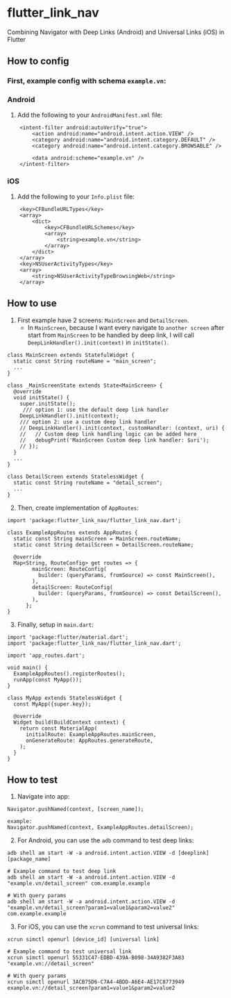 # flutter_link_nav

Combining Navigator with Deep Links (Android) and Universal Links (iOS) in Flutter

## How to config
### First, example config with schema `example.vn`:
### Android
1. Add the following to your `AndroidManifest.xml` file:

```            
    <intent-filter android:autoVerify="true">
        <action android:name="android.intent.action.VIEW" />
        <category android:name="android.intent.category.DEFAULT" />
        <category android:name="android.intent.category.BROWSABLE" />

        <data android:scheme="example.vn" />
    </intent-filter>
```
### iOS
1. Add the following to your `Info.plist` file:

```
    <key>CFBundleURLTypes</key>
    <array>
        <dict>
            <key>CFBundleURLSchemes</key>
            <array>
                <string>example.vn</string>
            </array>
        </dict>
    </array>
    <key>NSUserActivityTypes</key>
    <array>
        <string>NSUserActivityTypeBrowsingWeb</string>
    </array>
```

## How to use
1. First example have 2 screens: `MainScreen` and `DetailScreen`.
   - In `MainScreen`, because I want every navigate to `another screen` after start from `MainScreen` to be handled by deep link, I will call `DeepLinkHandler().init(context)` in `initState()`.
```
class MainScreen extends StatefulWidget {
  static const String routeName = "main_screen";
  ...
}

class _MainScreenState extends State<MainScreen> {
  @override
  void initState() {
    super.initState();
     /// option 1: use the default deep link handler
    DeepLinkHandler().init(context);
    /// option 2: use a custom deep link handler
    // DeepLinkHandler().init(context, customHandler: (context, uri) {
    //   // Custom deep link handling logic can be added here
    //   debugPrint('MainScreen Custom deep link handler: $uri');
    // });
  }
  ...
}

class DetailScreen extends StatelessWidget {
  static const String routeName = "detail_screen";
  ...
}
```
2. Then, create implementation of `AppRoutes`:

```
import 'package:flutter_link_nav/flutter_link_nav.dart';

class ExampleAppRoutes extends AppRoutes {
  static const String mainScreen = MainScreen.routeName;
  static const String detailScreen = DetailScreen.routeName;

  @override
  Map<String, RouteConfig> get routes => {
        mainScreen: RouteConfig(
          builder: (queryParams, fromSource) => const MainScreen(),
        ),
        detailScreen: RouteConfig(
          builder: (queryParams, fromSource) => const DetailScreen(),
        ),
      };
}
```
3. Finally, setup in `main.dart`:

```
import 'package:flutter/material.dart';
import 'package:flutter_link_nav/flutter_link_nav.dart';

import 'app_routes.dart';

void main() {
  ExampleAppRoutes().registerRoutes();
  runApp(const MyApp());
}

class MyApp extends StatelessWidget {
  const MyApp({super.key});

  @override
  Widget build(BuildContext context) {
    return const MaterialApp(
      initialRoute: ExampleAppRoutes.mainScreen,
      onGenerateRoute: AppRoutes.generateRoute,
    );
  }
}
```

## How to test
1. Navigate into app:
```
Navigator.pushNamed(context, [screen_name]);

example:
Navigator.pushNamed(context, ExampleAppRoutes.detailScreen);
```

2. For Android, you can use the `adb` command to test deep links:
```
adb shell am start -W -a android.intent.action.VIEW -d [deeplink] [package_name]

# Example command to test deep link
adb shell am start -W -a android.intent.action.VIEW -d "example.vn/detail_screen" com.example.example

# With query params
adb shell am start -W -a android.intent.action.VIEW -d "example.vn/detail_screen?param1=value1&param2=value2" com.example.example
```

3. For iOS, you can use the `xcrun` command to test universal links:
```
xcrun simctl openurl [device_id] [universal link]

# Example command to test universal link
xcrun simctl openurl 55331C47-EDBD-439A-B098-34A9382F3A83 "example.vn://detail_screen"

# With query params
xcrun simctl openurl 3ACB75D6-C7A4-4BDD-A6E4-AE17C8773949 example.vn://detail_screen?param1=value1&param2=value2
```